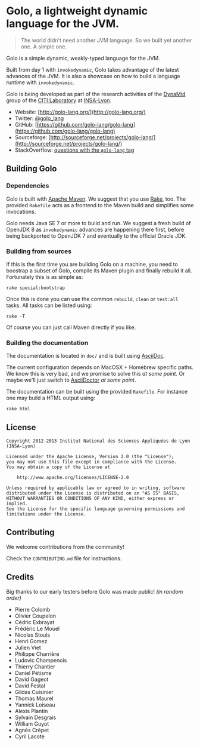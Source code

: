 # Golo, a lightweight dynamic language for the JVM.

> The world didn't need another JVM language.
> So we built yet another one.  A simple one.

Golo is a simple dynamic, weakly-typed language for the JVM.

Built from day 1 with `invokedynamic`, Golo takes advantage of the latest advances of 
the JVM. It is also a showcase on how to build a language runtime with `invokedynamic`.

Golo is being developed as part of the research activities of the
[DynaMid](http://dynamid.citi-lab.fr/) group of the
[CITI Laboratory](http://www.citi-lab.fr/) at
[INSA-Lyon](http://www.insa-lyon.fr/).

* Website: [http://golo-lang.org/](http://golo-lang.org/)
* Twitter: [@golo_lang](https://twitter.com/golo_lang)
* GitHub: [https://github.com/golo-lang/golo-lang](https://github.com/golo-lang/golo-lang)
* Sourceforge: [http://sourceforge.net/projects/golo-lang/](http://sourceforge.net/projects/golo-lang/)
* StackOverflow: [questions with the `golo-lang` tag](http://stackoverflow.com/questions/tagged/golo-lang)

## Building Golo

### Dependencies

Golo is built with [Apache Maven](http://maven.apache.org/). We suggest that you use
[Rake](http://rake.rubyforge.org), too. The provided `Rakefile` acts as a frontend
to the Maven build and simplifies some invocations.

Golo needs Java SE 7 or more to build and run. We suggest a fresh build of OpenJDK 8 as
`invokedynamic` advances are happening there first, before being backported to OpenJDK 7
and eventually to the official Oracle JDK.

### Building from sources

If this is the first time you are building Golo on a machine, you need to boostrap a subset
of Golo, compile its Maven plugin and finally rebuild it all. Fortunately this is as simple
as:

    rake special:bootstrap

Once this is done you can use the common `rebuild`, `clean` or `test:all` tasks. All tasks
can be listed using:

    rake -T

Of course you can just call Maven directly if you like.

### Building the documentation

The documentation is located in `doc/` and is built using [AsciiDoc](http://asciidoc.org).

The current configuration depends on MacOSX + Homebrew specific paths. We know this is very bad,
and we promise to solve this *at some point*. Or maybe we'll just switch to
[AsciiDoctor](http://asciidoctor.org) *at some point*.

The documentation can be built using the provided `Rakefile`. For instance one may build a HTML
output using:

    rake html

## License

    Copyright 2012-2013 Institut National des Sciences Appliquées de Lyon (INSA-Lyon)

    Licensed under the Apache License, Version 2.0 (the "License");
    you may not use this file except in compliance with the License.
    You may obtain a copy of the License at

        http://www.apache.org/licenses/LICENSE-2.0

    Unless required by applicable law or agreed to in writing, software
    distributed under the License is distributed on an "AS IS" BASIS,
    WITHOUT WARRANTIES OR CONDITIONS OF ANY KIND, either express or implied.
    See the License for the specific language governing permissions and
    limitations under the License.

## Contributing

We welcome contributions from the community!

Check the `CONTRIBUTING.md` file for instructions.

## Credits

Big thanks to our early testers before Golo was made public! *(in random order)*

* Pierre Colomb
* Olivier Coupelon
* Cédric Exbrayat
* Frédéric Le Mouel
* Nicolas Stouls
* Henri Gomez
* Julien Viet
* Philippe Charrière
* Ludovic Champenois
* Thierry Chantier
* Daniel Pétisme
* David Gageot
* David Festal
* Gildas Cuisinier
* Thomas Maurel
* Yannick Loiseau
* Alexis Plantin
* Sylvain Desgrais
* William Guyot
* Agnès Crépet
* Cyril Lacote
